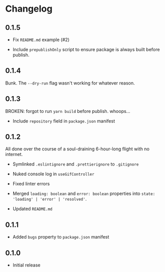 # Changelog

## 0.1.5

- Fix `README.md` example (#2)

- Include `prepublishOnly` script to ensure package is always built before publish.

## 0.1.4

Bunk. The `--dry-run` flag wasn't working for whatever reason.

## 0.1.3

BROKEN: forgot to run `yarn build` before publish. whoops...

- Include `repository` field in `package.json` manifest

## 0.1.2

All done over the course of a soul-draining 6-hour-long flight with no internet.

- Symlinked `.eslintignore` and `.prettierignore` to `.gitignore`

- Nuked console log in `useGifController`

- Fixed linter errors

- Merged `loading: boolean` and `error: boolean` properties into `state: 'loading' | 'error' | 'resolved'`.

- Updated `README.md`

## 0.1.1

- Added `bugs` property to `package.json` manifest

## 0.1.0

- Initial release
